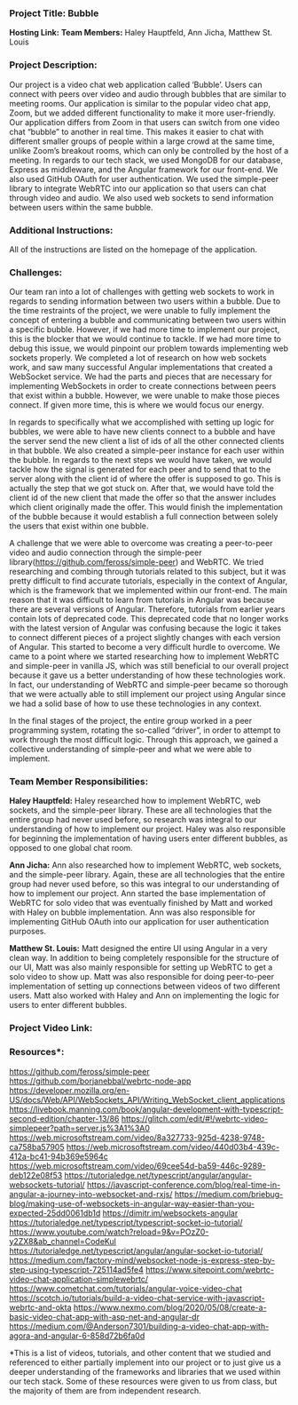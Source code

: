 ### Project Title: Bubble
**Hosting Link:**
**Team Members:** Haley Hauptfeld, Ann Jicha, Matthew St. Louis

### Project Description: 

Our project is a video chat web application called ‘Bubble’. Users can connect with peers over video and audio through bubbles that are similar to meeting rooms. Our application is similar to the popular video chat app, Zoom, but we added different functionality to make it more user-friendly. Our application differs from Zoom in that users can switch from one video chat “bubble” to another in real time. This makes it easier to chat with different smaller groups of people within a large crowd at the same time, unlike Zoom’s breakout rooms, which can only be controlled by the host of a meeting. In regards to our tech stack, we used MongoDB for our database, Express as middleware, and the Angular framework for our front-end. We also used GitHub OAuth for user authentication. We used the simple-peer library to integrate WebRTC into our application so that users can chat through video and audio. We also used web sockets to send information between users within the same bubble.

### Additional Instructions: 

All of the instructions are listed on the homepage of the application.

### Challenges: 

Our team ran into a lot of challenges with getting web sockets to work in regards to sending information between two users within a bubble. Due to the time restraints of the project, we were unable to fully implement the concept of entering a bubble and communicating between two users within a specific bubble. However, if we had more time to implement our project, this is the blocker that we would continue to tackle. If we had more time to debug this issue, we would pinpoint our problem towards implementing web sockets properly. We completed a lot of research on how web sockets work, and saw many successful Angular implementations that created a WebSocket service. We had the parts and pieces that are necessary for implementing WebSockets in order to create connections between peers that exist within a bubble. However, we were unable to make those pieces connect. If given more time, this is where we would focus our energy.

In regards to specifically what we accomplished with setting up logic for bubbles, we were able to have new clients connect to a bubble and have the server send the new client a list of ids of all the other connected clients in that bubble. We also created a simple-peer instance for each user within the bubble. In regards to the next steps we would have taken, we would tackle how the signal is generated for each peer and to send that to the server along with the client id of where the offer is supposed to go. This is actually the step that we got stuck on. After that, we would have told the client id of the new client that made the offer so that the answer includes which client originally made the offer. This would finish the implementation of the bubble because it would establish a full connection between solely the users that exist within one bubble.

A challenge that we were able to overcome was creating a peer-to-peer video and audio connection through the simple-peer library(https://github.com/feross/simple-peer) and WebRTC. We tried researching and combing through tutorials related to this subject, but it was pretty difficult to find accurate tutorials, especially in the context of Angular, which is the framework that we implemented within our front-end. The main reason that it was difficult to learn from tutorials in Angular was because there are several versions of Angular. Therefore, tutorials from earlier years contain lots of deprecated code. This deprecated code that no longer works with the latest version of Angular was confusing because the logic it takes to connect different pieces of a project slightly changes with each version of Angular. This started to become a very difficult hurdle to overcome. We came to a point where we started researching how to implement WebRTC and simple-peer in vanilla JS, which was still beneficial to our overall project because it gave us a better understanding of how these technologies work. In fact, our understanding of WebRTC and simple-peer became so thorough that we were actually able to still implement our project using Angular since we had a solid base of how to use these technologies in any context.

In the final stages of the project, the entire group worked in a peer programming system, rotating the so-called “driver”, in order to attempt to work through the most difficult logic. Through this approach, we gained a collective understanding of simple-peer and what we were able to implement.


### Team Member Responsibilities:

**Haley Hauptfeld:** Haley researched how to implement WebRTC, web sockets, and the simple-peer library. These are all technologies that the entire group had never used before, so research was integral to our understanding of how to implement our project. Haley was also responsible for beginning the implementation of having users enter different bubbles, as opposed to one global chat room.

**Ann Jicha:** Ann also researched how to implement WebRTC, web sockets, and the simple-peer library. Again, these are all technologies that the entire group had never used before, so this was integral to our understanding of how to implement our project. Ann started the base implementation of WebRTC for solo video that was eventually finished by Matt and worked with Haley on bubble implementation. Ann was also responsible for implementing GitHub OAuth into our application for user authentication purposes.

**Matthew St. Louis:** Matt designed the entire UI using Angular in a very clean way. In addition to being completely responsible for the structure of our UI, Matt was also mainly responsible for setting up WebRTC to get a solo video to show up. Matt was also responsible for doing peer-to-peer implementation of setting up connections between videos of two different users. Matt also worked with Haley and Ann on implementing the logic for users to enter different bubbles.


### Project Video Link:

### Resources*:
https://github.com/feross/simple-peer
https://github.com/borjanebbal/webrtc-node-app
https://developer.mozilla.org/en-US/docs/Web/API/WebSockets_API/Writing_WebSocket_client_applications
https://livebook.manning.com/book/angular-development-with-typescript-second-edition/chapter-13/86
https://glitch.com/edit/#!/webrtc-video-simplepeer?path=server.js%3A1%3A0
https://web.microsoftstream.com/video/8a327733-925d-4238-9748-ca758ba57905
https://web.microsoftstream.com/video/440d03b4-439c-412a-bc41-94b369e5964c
https://web.microsoftstream.com/video/69cee54d-ba59-446c-9289-deb122e08f53
https://tutorialedge.net/typescript/angular/angular-websockets-tutorial/
https://javascript-conference.com/blog/real-time-in-angular-a-journey-into-websocket-and-rxjs/
https://medium.com/briebug-blog/making-use-of-websockets-in-angular-way-easier-than-you-expected-25dd0061db1d
https://dimitr.im/websockets-angular
https://tutorialedge.net/typescript/typescript-socket-io-tutorial/
https://www.youtube.com/watch?reload=9&v=POzZ0-y2ZX8&ab_channel=CodeKul
https://tutorialedge.net/typescript/angular/angular-socket-io-tutorial/
https://medium.com/factory-mind/websocket-node-js-express-step-by-step-using-typescript-725114ad5fe4
https://www.sitepoint.com/webrtc-video-chat-application-simplewebrtc/
https://www.cometchat.com/tutorials/angular-voice-video-chat
https://scotch.io/tutorials/build-a-video-chat-service-with-javascript-webrtc-and-okta
https://www.nexmo.com/blog/2020/05/08/create-a-basic-video-chat-app-with-asp-net-and-angular-dr
https://medium.com/@Anderson7301/building-a-video-chat-app-with-agora-and-angular-6-858d72b6fa0d

*This is a list of videos, tutorials, and other content that we studied and referenced to either partially implement into our project or to just give us a deeper understanding of the frameworks and libraries that we used within our tech stack. Some of these resources were given to us from class, but the majority of them are from independent research.

